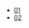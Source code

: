 <!-- * [概览](/README.md)
* [数据库](/docs/数据库.md)
* [写作规范](/docs/tittletattle/writing-standard.md)

 -->


 * [01](/docs/01/_sidebar.md)
* [02](/docs/02/_sidebar.md)
